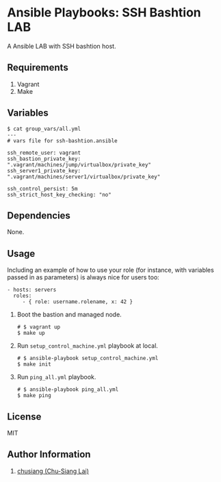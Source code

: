 Ansible Playbooks: SSH Bashtion LAB
=========

A Ansible LAB with SSH bashtion host.

Requirements
------------

1. Vagrant
1. Make

Variables
--------------

```
$ cat group_vars/all.yml
---
# vars file for ssh-bashtion.ansible

ssh_remote_user: vagrant
ssh_bastion_private_key: ".vagrant/machines/jump/virtualbox/private_key"
ssh_server1_private_key: ".vagrant/machines/server1/virtualbox/private_key"

ssh_control_persist: 5m
ssh_strict_host_key_checking: "no"
```

Dependencies
------------

None.

Usage
-----

Including an example of how to use your role (for instance, with variables passed in as parameters) is always nice for users too:

    - hosts: servers
      roles:
         - { role: username.rolename, x: 42 }

1. Boot the bastion and managed node.

    ```
    # $ vagrant up
    $ make up
    ```

1. Run `setup_control_machine.yml` playbook at local.

    ```
    # $ ansible-playbook setup_control_machine.yml
    $ make init
    ```

1. Run `ping_all.yml` playbook.

    ```
    # $ ansible-playbook ping_all.yml
    $ make ping
    ```

License
-------

MIT

Author Information
------------------

1. [chusiang (Chu-Siang Lai)](https://note.drx.tw)
